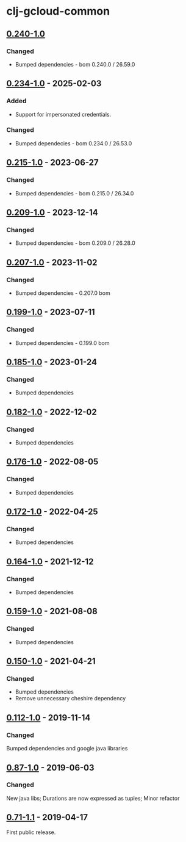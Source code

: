 # clj-gcloud-common

## [0.240-1.0]
### Changed
* Bumped dependencies - bom 0.240.0 / 26.59.0

## [0.234-1.0] - 2025-02-03
### Added
* Support for impersonated credentials.

### Changed
* Bumped dependecies - bom 0.234.0 / 26.53.0

## [0.215-1.0] - 2023-06-27
### Changed
* Bumped dependencies - bom 0.215.0 / 26.34.0

## [0.209-1.0] - 2023-12-14
### Changed
* Bumped dependencies - bom 0.209.0 / 26.28.0

## [0.207-1.0] - 2023-11-02
### Changed
* Bumped dependencies - 0.207.0 bom

## [0.199-1.0] - 2023-07-11
### Changed
* Bumped dependencies - 0.199.0 bom

## [0.185-1.0] - 2023-01-24
### Changed
* Bumped dependencies

## [0.182-1.0] - 2022-12-02
### Changed
* Bumped dependencies

## [0.176-1.0] - 2022-08-05
### Changed
* Bumped dependencies

## [0.172-1.0] - 2022-04-25
### Changed
* Bumped dependencies

## [0.164-1.0] - 2021-12-12
### Changed
* Bumped dependencies

## [0.159-1.0] - 2021-08-08
### Changed
* Bumped dependencies

## [0.150-1.0] - 2021-04-21
### Changed
* Bumped dependencies
* Remove unnecessary cheshire dependency

## [0.112-1.0] - 2019-11-14
### Changed
Bumped dependencies and google java libraries

## [0.87-1.0] - 2019-06-03
### Changed
New java libs; Durations are now expressed as tuples; Minor refactor

## [0.71-1.1] - 2019-04-17
First public release.

[Unreleased]: https://github.com/oscaro/clj-gcloud-common/-/compare/0.240-1.0...devel
[0.240-1.0]: https://github.com/oscaro/clj-gcloud-common/-/compare/0.234-1.0...0.240-1.0
[0.234-1.0]: https://github.com/oscaro/clj-gcloud-common/-/compare/0.215-1.0...0.234-1.0
[0.215-1.0]: https://github.com/oscaro/clj-gcloud-common/-/compare/0.209-1.0...0.215-1.0
[0.209-1.0]: https://github.com/oscaro/clj-gcloud-common/-/compare/0.207-1.0...0.209-1.0
[0.207-1.0]: https://github.com/oscaro/clj-gcloud-common/-/compare/0.199-1.0...0.207-1.0
[0.199-1.0]: https://github.com/oscaro/clj-gcloud-common/-/compare/0.185-1.0...0.199-1.0
[0.185-1.0]: https://github.com/oscaro/clj-gcloud-common/-/compare/0.182-1.0...0.185-1.0
[0.182-1.0]: https://github.com/oscaro/clj-gcloud-common/-/compare/0.176-1.0...0.182-1.0
[0.176-1.0]: https://github.com/oscaro/clj-gcloud-common/-/compare/0.172-1.0...0.176-1.0
[0.172-1.0]: https://github.com/oscaro/clj-gcloud-common/-/compare/0.164-1.0...0.172-1.0
[0.164-1.0]: https://github.com/oscaro/clj-gcloud-common/-/compare/0.159-1.0...0.164-1.0
[0.159-1.0]: https://github.com/oscaro/clj-gcloud-common/-/compare/0.150-1.0...0.159-1.0
[0.150-1.0]: https://github.com/oscaro/clj-gcloud-common/-/compare/0.112-1.0...0.150-1.0
[0.112-1.0]: https://github.com/oscaro/clj-gcloud-common/-/compare/0.87-1.0...0.112-1.0
[0.87-1.0]: https://github.com/oscaro/clj-gcloud-common/-/compare/0.71-1.1...0.87-1.0
[0.71-1.1]: https://github.com/oscaro/clj-gcloud-common/releases/tag/0.71-1.1
